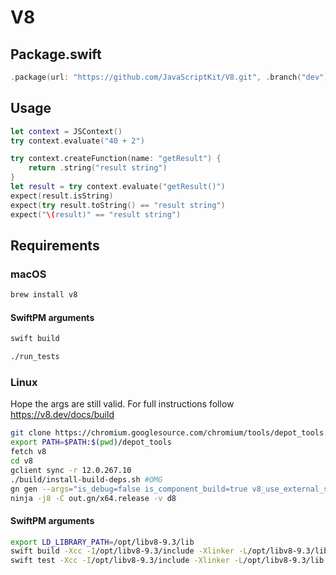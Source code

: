 # V8

## Package.swift

```swift
.package(url: "https://github.com/JavaScriptKit/V8.git", .branch("dev"))
```

## Usage

```swift
let context = JSContext()
try context.evaluate("40 + 2")

try context.createFunction(name: "getResult") {
    return .string("result string")
}
let result = try context.evaluate("getResult()")
expect(result.isString)
expect(try result.toString() == "result string")
expect("\(result)" == "result string")
```

## Requirements

### macOS

```bash
brew install v8
```
#### SwiftPM arguments

```bash
swift build

./run_tests
```

### Linux

Hope the args are still valid. For full instructions follow https://v8.dev/docs/build
```bash
git clone https://chromium.googlesource.com/chromium/tools/depot_tools.git
export PATH=$PATH:$(pwd)/depot_tools
fetch v8
cd v8
gclient sync -r 12.0.267.10
./build/install-build-deps.sh #OMG
gn gen --args="is_debug=false is_component_build=true v8_use_external_startup_data=false v8_enable_i18n_support=false" out.gn/x64.release
ninja -j8 -C out.gn/x64.release -v d8
```

#### SwiftPM arguments

```bash
export LD_LIBRARY_PATH=/opt/libv8-9.3/lib
swift build -Xcc -I/opt/libv8-9.3/include -Xlinker -L/opt/libv8-9.3/lib
swift test -Xcc -I/opt/libv8-9.3/include -Xlinker -L/opt/libv8-9.3/lib
```
